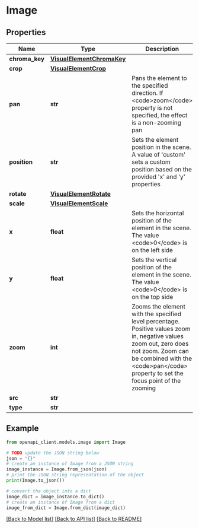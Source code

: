 # Image


## Properties

Name | Type | Description | Notes
------------ | ------------- | ------------- | -------------
**chroma_key** | [**VisualElementChromaKey**](VisualElementChromaKey.md) |  | [optional] 
**crop** | [**VisualElementCrop**](VisualElementCrop.md) |  | [optional] 
**pan** | **str** | Pans the element to the specified direction. If &lt;code&gt;zoom&lt;/code&gt; property is not specified, the effect is a non-zooming pan | [optional] 
**position** | **str** | Sets the element position in the scene. A value of &#39;custom&#39; sets a custom position based on the provided &#39;x&#39; and &#39;y&#39; properties | [optional] [default to 'custom']
**rotate** | [**VisualElementRotate**](VisualElementRotate.md) |  | [optional] 
**scale** | [**VisualElementScale**](VisualElementScale.md) |  | [optional] 
**x** | **float** | Sets the horizontal position of the element in the scene. The value &lt;code&gt;0&lt;/code&gt; is on the left side | [optional] [default to 0]
**y** | **float** | Sets the vertical position of the element in the scene. The value &lt;code&gt;0&lt;/code&gt; is on the top side | [optional] [default to 0]
**zoom** | **int** | Zooms the element with the specified level percentage. Positive values zoom in, negative values zoom out, zero does not zoom. Zoom can be combined with the &lt;code&gt;pan&lt;/code&gt; property to set the focus point of the zooming | [optional] 
**src** | **str** |  | [optional] 
**type** | **str** |  | [optional] 

## Example

```python
from openapi_client.models.image import Image

# TODO update the JSON string below
json = "{}"
# create an instance of Image from a JSON string
image_instance = Image.from_json(json)
# print the JSON string representation of the object
print(Image.to_json())

# convert the object into a dict
image_dict = image_instance.to_dict()
# create an instance of Image from a dict
image_from_dict = Image.from_dict(image_dict)
```
[[Back to Model list]](../README.md#documentation-for-models) [[Back to API list]](../README.md#documentation-for-api-endpoints) [[Back to README]](../README.md)


